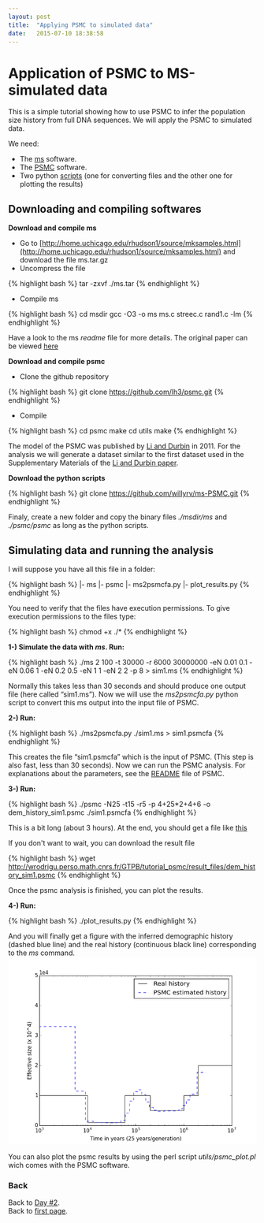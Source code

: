 ```yaml
---
layout: post
title:  "Applying PSMC to simulated data"
date:   2015-07-10 18:38:58
---
```


Application of PSMC to MS-simulated data
========================================

This is a simple tutorial showing how to use PSMC to infer the population size history from full DNA sequences. We will apply the PSMC to simulated data.

We need:

* The [ms](http://home.uchicago.edu/rhudson1/source/mksamples.html) software.
* The [PSMC](https://github.com/lh3/psmc) software.
* Two python [scripts](https://github.com/willyrv/ms-PSMC) (one for converting files and the other one for plotting the results)

Downloading and compiling softwares
-----------------------------------

**Download and compile ms**

- Go to [http://home.uchicago.edu/rhudson1/source/mksamples.html](http://home.uchicago.edu/rhudson1/source/mksamples.html) and download the file ms.tar.gz
- Uncompress the file

{% highlight bash %}
tar -zxvf ./ms.tar
{% endhighlight %}

- Compile ms

{% highlight bash %}
cd msdir
gcc -O3 -o ms ms.c streec.c rand1.c -lm
{% endhighlight %}

Have a look to the ms *readme* file for more details. The original paper can be viewed [here](http://bioinformatics.oxfordjournals.org/content/18/2/337.short)

**Download and compile psmc**

- Clone the github repository

{% highlight bash %}
  git clone https://github.com/lh3/psmc.git
{% endhighlight %}

- Compile

{% highlight bash %}
cd psmc
make
cd utils
make
{% endhighlight %}

The model of the PSMC was published by [Li and Durbin][1] in 2011. For the analysis we will generate a dataset similar to the first dataset used in the Supplementary Materials of the [Li and Durbin paper](http://www.nature.com/articles/nature10231).

**Download the python scripts**

{% highlight bash %}
  git clone https://github.com/willyrv/ms-PSMC.git
{% endhighlight %}

Finaly, create a new folder and copy the binary files *./msdir/ms* and *./psmc/psmc* as long as the python scripts.

Simulating data and running the analysis
----------------------------------------

I will suppose you have all this file in a folder:

{% highlight bash %}
|- ms
|- psmc
|- ms2psmcfa.py
|- plot_results.py
{% endhighlight %}

You need to verify that the files have execution permissions. To give execution permissions to the files type:

{% highlight bash %}
  chmod +x ./*
{% endhighlight %}

**1-) Simulate the data with *ms*. Run:**

{% highlight bash %}
./ms 2 100 -t 30000 -r 6000 30000000 -eN 0.01 0.1 -eN 0.06 1 -eN  0.2 0.5 -eN 1 1 -eN 2 2 -p 8  > sim1.ms
{% endhighlight %}

Normally this takes less than 30 seconds and should produce one output file (here called “sim1.ms”). Now we will use the *ms2psmcfa.py* python script to convert this ms output into the input file of PSMC.

**2-) Run:**

{% highlight bash %}
  ./ms2psmcfa.py ./sim1.ms > sim1.psmcfa
{% endhighlight %}

This creates the file “sim1.psmcfa” which is the input of PSMC. (This step is also fast, less than 30 seconds). Now we can run the PSMC analysis. For explanations about the parameters, see the [README](https://github.com/lh3/psmc/blob/master/README) file of PSMC.

**3-) Run:**

{% highlight bash %}
  ./psmc -N25 -t15 -r5 -p 4+25*2+4+6 -o dem_history_sim1.psmc ./sim1.psmcfa
{% endhighlight %}

This is a bit long (about 3 hours). At the end, you should get a file like [this](http://wrodrigu.perso.math.cnrs.fr/GTPB/tutorial_psmc/result_files/dem_history_sim1.psmc)

If you don't want to wait, you can download the result file

{% highlight bash %}
  wget http://wrodrigu.perso.math.cnrs.fr/GTPB/tutorial_psmc/result_files/dem_history_sim1.psmc
{% endhighlight %}

Once the psmc analysis is finished, you can plot the results.

**4-) Run:**

{% highlight bash %}
  ./plot_results.py
{% endhighlight %}

And you will finally get a figure with the inferred demographic history (dashed blue line) and the real history (continuous black line) corresponding to the *ms* command.
![results](../assets/ms-PSMC_results.png)

You can also plot the psmc results by using the perl script *utils/psmc_plot.pl* wich comes with the PSMC software.

[1]: http://www.nature.com/articles/nature10231 "Heng Li & Richard Durbin, Inference of human population history from individual whole-genome sequences,  Nature 475, 493–496 (28 July 2011) doi:10.1038/nature102312011"

### Back

Back to [Day #2](./Day2_DemogInf1.md).  
Back to [first page](https://gtpb.github.io/COURSE/).
